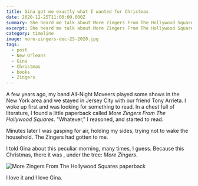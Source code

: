 ```yaml
---
title: Gina got me exactly what I wanted for Christmas
date: 2020-12-25T11:00:00.000Z
summary: She heard me talk about More Zingers From The Hollywood Squares, I didn't know I was dropping a hint.
excerpt: She heard me talk about More Zingers From The Hollywood Squares, I didn't know I was dropping a hint.
category: timeline
image: more-zingers-dec-25-2020.jpg
tags:
  - post 
  - New Orleans
  - Gina
  - Christmas
  - books
  - Zingers
---
```


A few years ago, my band All-Night Moveers played some shows in the New York area and we stayed in Jersey City with our friend Tony Arrieta. I woke up first and was looking for something to read. In a chest full of literature, I found a little paperback called _More Zingers From The Hollywood Squares_. "Whatever," I reasoned, and started to read.

Minutes later I was gasping for air, holding my sides, trying not to wake the household. The Zingers had gotten to me.

I told Gina about this peculiar morning, many times, I guess. Because this Christmas, there it was , under the tree: _More Zingers_.

![More Zingers From The Hollywood Squares paperback](/static/img/timeline//more-zingers-dec-25-2020.jpg "More Zingers From The Hollywood Squares paperback")

I love it and I love Gina.